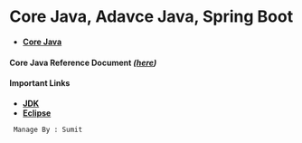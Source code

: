 # Core Java, Adavce Java, Spring Boot

* **[Core Java](https://github.com/snjava/FSD-2210/tree/main/code/corejava)**
#### Core Java Reference Document _([here](https://github.com/snjava/FSD-2210/blob/main/docs/CoreJava.docx))_


#### Important Links

* **[JDK](https://www.oracle.com/java/technologies/downloads/)**
* **[Eclipse](https://www.eclipse.org/downloads/packages/release/2021-09/r)**

```sh
 Manage By : Sumit 
```